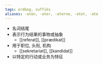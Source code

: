 ```yaml
---
tags: ordbog, suffiks
aliases: -aten, -ater, -aterne, -atet, -ate
---
```


- 名词结尾
- 表示行为结果的事物或抽象
	- [[referat]], [[prædikat]]
- 用于职位, 头衔, 机构
	- [[sekretariat]], [[kandidat]]
- 以特定的行动或业务为特征